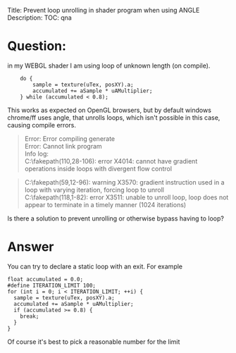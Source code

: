 Title: Prevent loop unrolling in shader program when using ANGLE
Description:
TOC: qna

# Question:

in my WEBGL shader I am using loop of unknown length (on compile). 



        do {
            sample = texture(uTex, posXY).a;
            accumulated += aSample * uAMultiplier;
        } while (accumulated < 0.8);

This works as expected on OpenGL browsers, but by default windows chrome/ff uses angle, that unrolls loops, which isn't possible in this case, causing compile errors.

>Error: Error compiling generate  
>Error: Cannot link program  
>Info log:  
>C:\fakepath(110,28-106): error X4014: cannot have gradient operations inside loops with divergent flow control

>C:\fakepath(59,12-96): warning X3570: gradient instruction used in a loop with varying iteration, forcing loop to unroll  
>C:\fakepath(118,1-82): error X3511: unable to unroll loop, loop does not appear to terminate in a timely manner (1024 iterations)  


Is there a solution to prevent unrolling or otherwise bypass having to loop?



# Answer

You can try to declare a static loop with an exit. For example

```
float accumulated = 0.0;
#define ITERATION_LIMIT 100;
for (int i = 0; i < ITERATION_LIMIT; ++i) {
  sample = texture(uTex, posXY).a;
  accumulated += aSample * uAMultiplier;
  if (accumulated >= 0.8) {
    break;
  }
}
```

Of course it's best to pick a reasonable number for the limit
